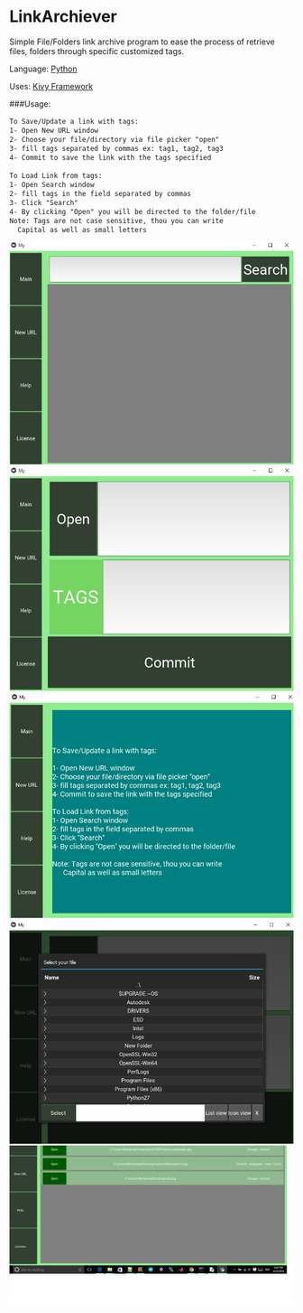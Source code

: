 # LinkArchiever
Simple File/Folders link archive program to ease the process of retrieve files, folders through specific customized tags.

Language:
[Python](https://www.python.org/)

Uses:
[Kivy Framework](https://kivy.org/#home)


###Usage:

    To Save/Update a link with tags:
    1- Open New URL window
    2- Choose your file/directory via file picker "open"
    3- fill tags separated by commas ex: tag1, tag2, tag3
    4- Commit to save the link with the tags specified
    
    To Load Link from tags:
    1- Open Search window
    2- fill tags in the field separated by commas
    3- Click "Search"
    4- By clicking "Open" you will be directed to the folder/file
    Note: Tags are not case sensitive, thou you can write
      Capital as well as small letters

![](https://github.com/Mohamad1994HD/LinkArchiever/blob/master/1.png)
![](https://github.com/Mohamad1994HD/LinkArchiever/blob/master/2.png)
![](https://github.com/Mohamad1994HD/LinkArchiever/blob/master/3.png)
![](https://github.com/Mohamad1994HD/LinkArchiever/blob/master/4.png)
![](https://github.com/Mohamad1994HD/LinkArchiever/blob/master/5.png)
